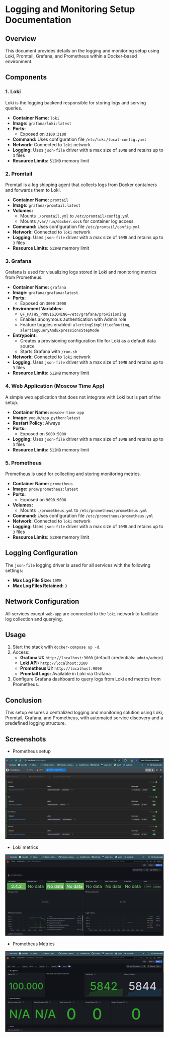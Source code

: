# Logging and Monitoring Setup Documentation

## Overview

This document provides details on the logging and monitoring setup using Loki, Promtail, Grafana, and Prometheus within a Docker-based environment.

## Components

### 1. **Loki**

Loki is the logging backend responsible for storing logs and serving queries.

- **Container Name:** `loki`
- **Image:** `grafana/loki:latest`
- **Ports:**
  - Exposed on `3100:3100`
- **Command:** Uses configuration file `/etc/loki/local-config.yaml`
- **Network:** Connected to `loki` network
- **Logging:** Uses `json-file` driver with a max size of `10MB` and retains up to `3` files
- **Resource Limits:** `512MB` memory limit

### 2. **Promtail**

Promtail is a log shipping agent that collects logs from Docker containers and forwards them to Loki.

- **Container Name:** `promtail`
- **Image:** `grafana/promtail:latest`
- **Volumes:**
  - Mounts `./promtail.yml` to `/etc/promtail/config.yml`
  - Mounts `/var/run/docker.sock` for container log access
- **Command:** Uses configuration file `/etc/promtail/config.yml`
- **Network:** Connected to `loki` network
- **Logging:** Uses `json-file` driver with a max size of `10MB` and retains up to `3` files
- **Resource Limits:** `512MB` memory limit

### 3. **Grafana**

Grafana is used for visualizing logs stored in Loki and monitoring metrics from Prometheus.

- **Container Name:** `grafana`
- **Image:** `grafana/grafana:latest`
- **Ports:**
  - Exposed on `3000:3000`
- **Environment Variables:**
  - `GF_PATHS_PROVISIONING=/etc/grafana/provisioning`
  - Enables anonymous authentication with Admin role
  - Feature toggles enabled: `alertingSimplifiedRouting`, `alertingQueryAndExpressionsStepMode`
- **Entrypoint:**
  - Creates a provisioning configuration file for Loki as a default data source
  - Starts Grafana with `/run.sh`
- **Network:** Connected to `loki` network
- **Logging:** Uses `json-file` driver with a max size of `10MB` and retains up to `3` files
- **Resource Limits:** `512MB` memory limit

### 4. **Web Application (Moscow Time App)**

A simple web application that does not integrate with Loki but is part of the setup.

- **Container Name:** `moscow-time-app`
- **Image:** `yoqub/app_python:latest`
- **Restart Policy:** Always
- **Ports:**
  - Exposed on `5000:5000`
- **Logging:** Uses `json-file` driver with a max size of `10MB` and retains up to `3` files
- **Resource Limits:** `512MB` memory limit

### 5. **Prometheus**

Prometheus is used for collecting and storing monitoring metrics.

- **Container Name:** `prometheus`
- **Image:** `prom/prometheus:latest`
- **Ports:**
  - Exposed on `9090:9090`
- **Volumes:**
  - Mounts `./prometheus.yml` to `/etc/prometheus/prometheus.yml`
- **Command:** Uses configuration file `/etc/prometheus/prometheus.yml`
- **Network:** Connected to `loki` network
- **Logging:** Uses `json-file` driver with a max size of `10MB` and retains up to `3` files
- **Resource Limits:** `512MB` memory limit

## Logging Configuration

The `json-file` logging driver is used for all services with the following settings:

- **Max Log File Size:** `10MB`
- **Max Log Files Retained:** `3`

## Network Configuration

All services except `web-app` are connected to the `loki` network to facilitate log collection and querying.

## Usage

1. Start the stack with `docker-compose up -d`.
2. Access:
   - **Grafana UI:** `http://localhost:3000` (default credentials: `admin/admin`)
   - **Loki API:** `http://localhost:3100`
   - **Prometheus UI:** `http://localhost:9090`
   - **Promtail Logs:** Available in Loki via Grafana
3. Configure Grafana dashboard to query logs from Loki and metrics from Prometheus.

## Conclusion

This setup ensures a centralized logging and monitoring solution using Loki, Promtail, Grafana, and Prometheus, with automated service discovery and a predefined logging structure.

## Screenshots

- Prometheus setup

![Prometheus setup](images/metrics/prometheus-setup.png)

- Loki metrics

![Loki metrics](images/metrics/loki-metrics.png)

- Prometheus Metrics

![Prometheus Metrics](images/metrics/prometheus-metrics.png)
